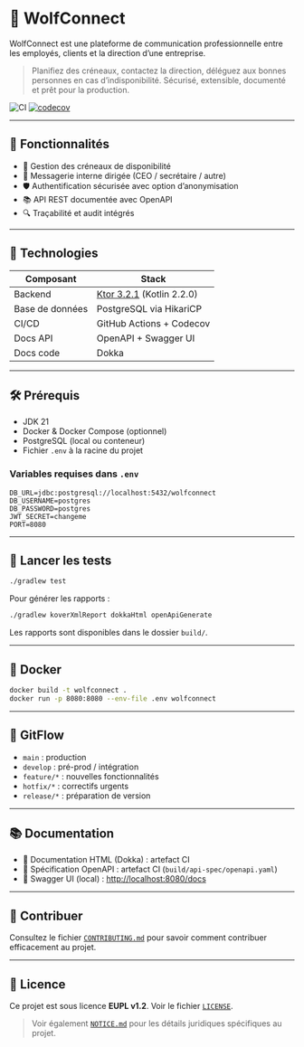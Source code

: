 # 🐺 WolfConnect

WolfConnect est une plateforme de communication professionnelle entre les employés, clients et la direction d’une entreprise.

> Planifiez des créneaux, contactez la direction, déléguez aux bonnes personnes en cas d’indisponibilité.
> Sécurisé, extensible, documenté et prêt pour la production.

![CI](https://github.com/superloup10/wolfconnect/actions/workflows/ci.yml/badge.svg)
[![codecov](https://codecov.io/github/Superloup10/WolfConnect/graph/badge.svg?token=4Y3SCUV35N)](https://codecov.io/github/Superloup10/WolfConnect)

---

## 🚀 Fonctionnalités

- 📅 Gestion des créneaux de disponibilité
- 💬 Messagerie interne dirigée (CEO / secrétaire / autre)
- 🛡️ Authentification sécurisée avec option d’anonymisation
- 📚 API REST documentée avec OpenAPI
- 🔍 Traçabilité et audit intégrés

---

## 🧱 Technologies

| Composant       | Stack                                        |
|-----------------|----------------------------------------------|
| Backend         | [Ktor 3.2.1](https://ktor.io) (Kotlin 2.2.0) |
| Base de données | PostgreSQL via HikariCP                      |
| CI/CD           | GitHub Actions + Codecov                     |
| Docs API        | OpenAPI + Swagger UI                         |
| Docs code       | Dokka                                        |

---

## 🛠️ Prérequis

- JDK 21
- Docker & Docker Compose (optionnel)
- PostgreSQL (local ou conteneur)
- Fichier `.env` à la racine du projet

### Variables requises dans `.env`

```env
DB_URL=jdbc:postgresql://localhost:5432/wolfconnect
DB_USERNAME=postgres
DB_PASSWORD=postgres
JWT_SECRET=changeme
PORT=8080
```

---

## 🧪 Lancer les tests

```bash
./gradlew test
```

Pour générer les rapports :

```bash
./gradlew koverXmlReport dokkaHtml openApiGenerate
```

Les rapports sont disponibles dans le dossier `build/`.

---

## 🐳 Docker

```bash
docker build -t wolfconnect .
docker run -p 8080:8080 --env-file .env wolfconnect
```

---

## 🔁 GitFlow

- `main` : production
- `develop` : pré-prod / intégration
- `feature/*` : nouvelles fonctionnalités
- `hotfix/*` : correctifs urgents
- `release/*` : préparation de version

---

## 📚 Documentation

- 📄 Documentation HTML (Dokka) : artefact CI
- 📘 Spécification OpenAPI : artefact CI (`build/api-spec/openapi.yaml`)
- 🔗 Swagger UI (local) : [http://localhost:8080/docs](http://localhost:8080/docs)

---

## 🙌 Contribuer

Consultez le fichier [`CONTRIBUTING.md`](CONTRIBUTING.md) pour savoir comment contribuer efficacement au projet.

---

## 📜 Licence

Ce projet est sous licence **EUPL v1.2**. Voir le fichier [`LICENSE`](LICENSE).

> Voir également [`NOTICE.md`](NOTICE.md) pour les détails juridiques spécifiques au projet.

